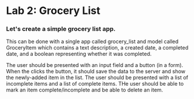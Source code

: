 # Lab 2: Grocery List

### Let's create a simple grocery list app.

This can be done with a single app called grocery_list and model called GroceryItem which contains a text description, a created date, a completed date, and a boolean representing whether it was completed.

The user should be presented with an input field and a button (in a form). When the clicks the button, it should save the data to the server and show the newly-added item in the list. The user should be presented with a list of incomplete items and a list of complete items. THe user should be able to mark an item complete/incomplete and be able to delete an item.